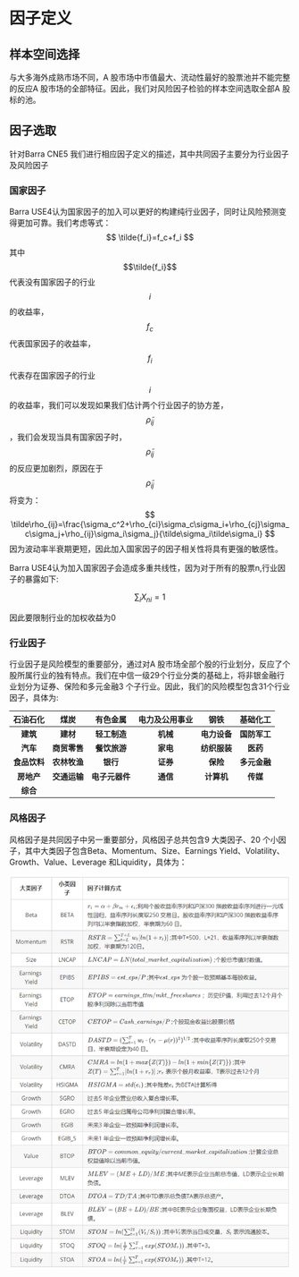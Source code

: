 # 因子定义

## 样本空间选择

与大多海外成熟市场不同，A 股市场中市值最大、流动性最好的股票池并不能完整的反应A 股市场的全部特征。因此，我们对风险因子检验的样本空间选取全部A 股标的池。

## 因子选取

针对Barra CNE5 我们进行相应因子定义的描述，其中共同因子主要分为行业因子及风险因子

### 国家因子

Barra USE4认为国家因子的加入可以更好的构建纯行业因子，同时让风险预测变得更加可靠。我们考虑等式：
$$
\tilde{f_i}=f_c+f_i
$$
其中$$\tilde{f_i}$$代表没有国家因子的行业$$i$$ 的收益率，$$f_c$$代表国家因子的收益率，$$f_i$$代表存在国家因子的行业$$i$$的收益率，我们可以发现如果我们估计两个行业因子的协方差，$$\tilde\rho_{ij}$$，我们会发现当具有国家因子时，$$\tilde\rho_{ij}$$的反应更加剧烈，原因在于$$\tilde\rho_{ij}$$将变为：
$$
\tilde\rho_{ij}=\frac{\sigma_c^2+\rho_{ci}\sigma_c\sigma_i+\rho_{cj}\sigma_c\sigma_j+\rho_{ij}\sigma_i\sigma_j}{\tilde\sigma_i\tilde\sigma_i}
$$
因为波动率半衰期更短，因此加入国家因子的因子相关性将具有更强的敏感性。



Barra USE4认为加入国家因子会造成多重共线性，因为对于所有的股票n,行业因子的暴露如下:

$$
\sum_iX_{ni}=1
$$

因此要限制行业的加权收益为0

### 行业因子

行业因子是风险模型的重要部分，通过对A 股市场全部个股的行业划分，反应了个股所属行业的独有特点。我们在中信一级29个行业分类的基础上，将非银金融行业划分为证券、保险和多元金融3 个子行业。因此，我们的风险模型包含31个行业因子，具体为:

| **石油石化** | **煤炭** | **有色金属** | **电力及公用事业** | **钢铁** | **基础化工** |
| :---: | :---: | :---: | :---: | :---: | :---: |
| **建筑** | **建材** | **轻工制造** | **机械** | **电力设备** | **国防军工** |
| **汽车** | **商贸零售** | **餐饮旅游** | **家电** | **纺织服装** | **医药** |
| **食品饮料** | **农林牧渔** | **银行** | **证券** | **保险** | **多元金融** |
| **房地产** | **交通运输** | **电子元器件** | **通信** | **计算机** | **传媒** |
| **综合** |  |  |  |  |  |

### 风格因子

风格因子是共同因子中另一重要部分，风格因子总共包含9 大类因子、20 个小因子，其中大类因子包含Beta、Momentum、Size、Earnings Yield、Volatility、Growth、Value、Leverage 和Liquidity，具体为：

![](../.gitbook/assets/import.png)

